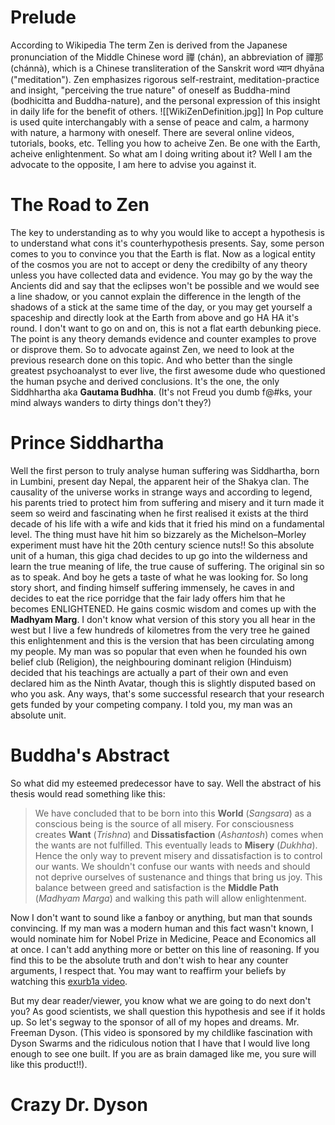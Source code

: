 # Prelude
According to Wikipedia The term Zen is derived from the Japanese pronunciation of the Middle Chinese word 禪 (chán), an abbreviation of 禪那 (chánnà), which is a Chinese transliteration of the Sanskrit word ध्यान dhyāna ("meditation"). 
Zen emphasizes rigorous self-restraint, meditation-practice and insight, "perceiving the true nature" of oneself as Buddha-mind (bodhicitta and Buddha-nature), and the personal expression of this insight in daily life for the benefit of others.
![[WikiZenDefinition.jpg]]
In Pop culture is used quite interchangably with a sense of peace and calm, a harmony with nature, a harmony with oneself.
There are several online videos, tutorials, books, etc. Telling you how to acheive Zen. Be one with the Earth, acheive enlightenment. So what am I doing writing about it? Well I am the advocate to the opposite, I am here to advise you against it. 

# The Road to Zen
The key to understanding as to why you would like to accept a hypothesis is to understand what cons it's counterhypothesis presents. 
Say, some person comes to you to convince you that the Earth is flat. Now as a logical entity of the cosmos you are not to accept or deny the credibilty of any theory unless you have collected data and evidence.
You may go by the way the Ancients did and say that the eclipses won't be possible and we would see a line shadow, or you cannot explain the difference in the length of the shadows of a stick at the same time of the day, or you may get yourself a spaceship and directly look at the Earth from above and go HA HA it's round. I don't want to go on and on, this is not a flat earth debunking piece. The point is any theory demands evidence and counter examples to prove or disprove them. So to advocate against Zen, we need to look at the previous research done on this topic. And who better than the single greatest psychoanalyst to ever live, the first awesome dude who questioned the human psyche and derived conclusions. It's the one, the only Siddhhartha aka **Gautama Budhha**. (It's not Freud you dumb f@#ks, your mind always wanders to dirty things don't they?)

# Prince Siddhartha
Well the first person to truly analyse human suffering was Siddhartha, born in Lumbini, present day Nepal, the apparent heir of the Shakya clan. The causality of the universe works in strange ways and according to legend, his parents tried to protect him from suffering and misery and it turn made it seem so weird and fascinating when he first realised it exists at the third decade of his life with a wife and kids that it fried his mind on a fundamental level.
The thing must have hit him so bizzarely as the Michelson–Morley experiment must have hit the 20th century science nuts!! So this absolute unit of a human, this giga chad decides to up go into the wilderness and learn the true meaning of life, the true cause of suffering. The original sin so as to speak. And boy he gets a taste of what he was looking for.
So long story short, and finding himself suffering immensely, he caves in and decides to eat the rice porridge that the fair lady offers him that he becomes ENLIGHTENED. He gains cosmic wisdom and comes up with the **Madhyam Marg**. I don't know what version of this story you all hear in the west but I live a few hundreds of kilometres from the very tree he gained this enlightenment and this is the version that has been circulating among my people.
My man was so popular that even when he founded his own belief club (Religion), the neighbouring dominant religion (Hinduism) decided that his teachings are actually a part of their own and even declared him as the Ninth Avatar, though this is slightly disputed based on who you ask. Any ways, that's some successful research that your research gets funded by your competing company. I told you, my man was an absolute unit.

# Buddha's Abstract
So what did my esteemed predecessor have to say. Well the abstract of his thesis would read something like this:
> We have concluded that to be born into this **World** (_Sangsara_) as a conscious being is the source of all misery. For consciousness creates **Want** (_Trishna_) and **Dissatisfaction** (_Ashantosh_) comes when the wants are not fulfilled. This eventually leads to **Misery** (_Dukhha_). Hence the only way to prevent misery and dissatisfaction is to control our wants. We shouldn't confuse our wants with needs and should not deprive ourselves of sustenance and things that bring us joy. This balance between greed and satisfaction is the **Middle Path** (_Madhyam Marga_) and walking this path will allow enlightenment.

Now I don't want to sound like a fanboy or anything, but man that sounds convincing. If my man was a modern human and this fact wasn't known, I would nominate him for Nobel Prize in Medicine, Peace and Economics all at once. I can't add anything more or better on this line of reasoning. If you find this to be the absolute truth and don't wish to hear any counter arguments, I respect that. You may want to reaffirm your beliefs by watching this [exurb1a video](https://www.youtube.com/watch?v=i2wLyhgeYsw). 

But my dear reader/viewer, you know what we are going to do next don't you? As good scientists, we shall question this hypothesis and see if it holds up. 
So let's segway to the sponsor of all of my hopes and dreams. Mr. Freeman Dyson.
(This video is sponsored by my childlike fascination with Dyson Swarms and the ridiculous notion that I have that I would live long enough to see one built. If you are as brain damaged like me, you sure will like this product!!).

# Crazy Dr. Dyson
